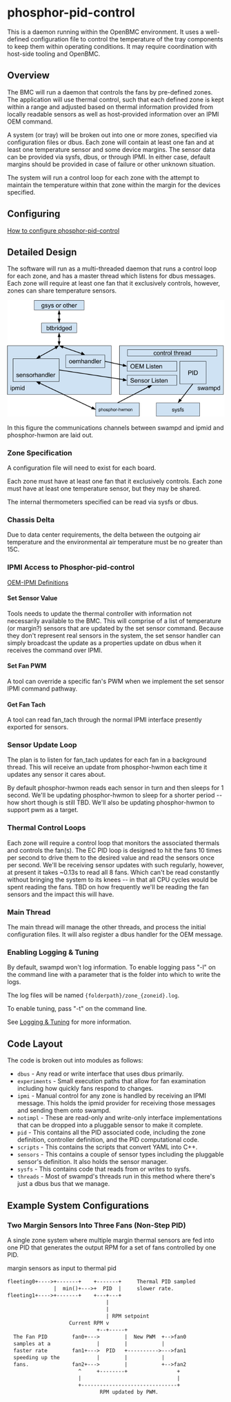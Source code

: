 # phosphor-pid-control

This is a daemon running within the OpenBMC environment. It uses a well-defined
configuration file to control the temperature of the tray components to keep
them within operating conditions. It may require coordination with host-side
tooling and OpenBMC.

## Overview

The BMC will run a daemon that controls the fans by pre-defined zones. The
application will use thermal control, such that each defined zone is kept within
a range and adjusted based on thermal information provided from locally readable
sensors as well as host-provided information over an IPMI OEM command.

A system (or tray) will be broken out into one or more zones, specified via
configuration files or dbus. Each zone will contain at least one fan and at
least one temperature sensor and some device margins. The sensor data can be
provided via sysfs, dbus, or through IPMI. In either case, default margins
should be provided in case of failure or other unknown situation.

The system will run a control loop for each zone with the attempt to maintain
the temperature within that zone within the margin for the devices specified.

## Configuring

[How to configure phosphor-pid-control](configure.md)

## Detailed Design

The software will run as a multi-threaded daemon that runs a control loop for
each zone, and has a master thread which listens for dbus messages. Each zone
will require at least one fan that it exclusively controls, however, zones can
share temperature sensors.

![Swampd Architecture](swampd_diagram.png "Swampd Architecture")

In this figure the communications channels between swampd and ipmid and
phosphor-hwmon are laid out.

### Zone Specification

A configuration file will need to exist for each board.

Each zone must have at least one fan that it exclusively controls. Each zone
must have at least one temperature sensor, but they may be shared.

The internal thermometers specified can be read via sysfs or dbus.

### Chassis Delta

Due to data center requirements, the delta between the outgoing air temperature
and the environmental air temperature must be no greater than 15C.

### IPMI Access to Phosphor-pid-control

[OEM-IPMI Definitions](ipmi.md)

#### Set Sensor Value

Tools needs to update the thermal controller with information not necessarily
available to the BMC. This will comprise of a list of temperature (or margin?)
sensors that are updated by the set sensor command. Because they don't represent
real sensors in the system, the set sensor handler can simply broadcast the
update as a properties update on dbus when it receives the command over IPMI.

#### Set Fan PWM

A tool can override a specific fan's PWM when we implement the set sensor IPMI
command pathway.

#### Get Fan Tach

A tool can read fan_tach through the normal IPMI interface presently exported
for sensors.

### Sensor Update Loop

The plan is to listen for fan_tach updates for each fan in a background thread.
This will receive an update from phosphor-hwmon each time it updates any sensor
it cares about.

By default phosphor-hwmon reads each sensor in turn and then sleeps for 1
second. We'll be updating phosphor-hwmon to sleep for a shorter period -- how
short though is still TBD. We'll also be updating phosphor-hwmon to support pwm
as a target.

### Thermal Control Loops

Each zone will require a control loop that monitors the associated thermals and
controls the fan(s). The EC PID loop is designed to hit the fans 10 times per
second to drive them to the desired value and read the sensors once per second.
We'll be receiving sensor updates with such regularly, however, at present it
takes ~0.13s to read all 8 fans. Which can't be read constantly without bringing
the system to its knees -- in that all CPU cycles would be spent reading the
fans. TBD on how frequently we'll be reading the fan sensors and the impact this
will have.

### Main Thread

The main thread will manage the other threads, and process the initial
configuration files. It will also register a dbus handler for the OEM message.

### Enabling Logging & Tuning

By default, swampd won't log information. To enable logging pass "-l" on the
command line with a parameter that is the folder into which to write the logs.

The log files will be named `{folderpath}/zone_{zoneid}.log`.

To enable tuning, pass "-t" on the command line.

See [Logging & Tuning](tuning.md) for more information.

## Code Layout

The code is broken out into modules as follows:

- `dbus` - Any read or write interface that uses dbus primarily.
- `experiments` - Small execution paths that allow for fan examination including
  how quickly fans respond to changes.
- `ipmi` - Manual control for any zone is handled by receiving an IPMI message.
  This holds the ipmid provider for receiving those messages and sending them
  onto swampd.
- `notimpl` - These are read-only and write-only interface implementations that
  can be dropped into a pluggable sensor to make it complete.
- `pid` - This contains all the PID associated code, including the zone
  definition, controller definition, and the PID computational code.
- `scripts` - This contains the scripts that convert YAML into C++.
- `sensors` - This contains a couple of sensor types including the pluggable
  sensor's definition. It also holds the sensor manager.
- `sysfs` - This contains code that reads from or writes to sysfs.
- `threads` - Most of swampd's threads run in this method where there's just a
  dbus bus that we manage.

## Example System Configurations

### Two Margin Sensors Into Three Fans (Non-Step PID)

A single zone system where multiple margin thermal sensors are fed into one PID
that generates the output RPM for a set of fans controlled by one PID.

margin sensors as input to thermal pid

```text
fleeting0+---->+-------+    +-------+     Thermal PID sampled
               |  min()+--->+  PID  |     slower rate.
fleeting1+---->+-------+    +---+---+
                                |
                                |
                                | RPM setpoint
                    Current RPM v
                             +--+-----+
  The Fan PID        fan0+--->        |  New PWM  +-->fan0
  samples at a               |        |           |
  faster rate        fan1+--->  PID   +---------->--->fan1
  speeding up the            |        |           |
  fans.              fan2+--->        |           +-->fan2
                       ^     +--------+                +
                       |                               |
                       +-------------------------------+
                              RPM updated by PWM.
```
